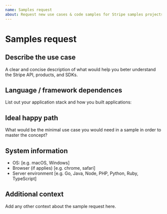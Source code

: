 ```yaml
---
name: Samples request
about: Request new use cases & code samples for Stripe samples projects.
---
```


# Samples request

## Describe the use case

A clear and concise description of what would help you beter understand the Stripe API, products, and SDKs.

## Language / framework dependences

List out your application stack and how you built applications:

## Ideal happy path

What would be the minimal use case you would need in a sample in order to master the concept?

## System information

- OS: [e.g. macOS, Windows]
- Browser (if applies) [e.g. chrome, safari]
- Server environment [e.g. Go, Java, Node, PHP, Python, Ruby, TypeScript]

## Additional context

Add any other context about the sample request here.

